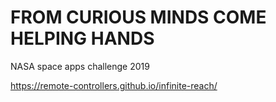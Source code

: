 # FROM CURIOUS MINDS COME HELPING HANDS

NASA space apps challenge 2019

https://remote-controllers.github.io/infinite-reach/
